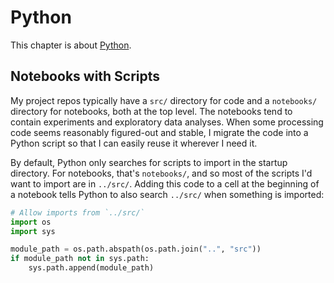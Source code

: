 Python
======

This chapter is about [Python][python].

[python]: https://www.python.org/


Notebooks with Scripts
----------------------

My project repos typically have a `src/` directory for code and a `notebooks/`
directory for notebooks, both at the top level. The notebooks tend to contain
experiments and exploratory data analyses. When some processing code seems
reasonably figured-out and stable, I migrate the code into a Python script so
that I can easily reuse it wherever I need it.

By default, Python only searches for scripts to import in the startup
directory. For notebooks, that's `notebooks/`, and so most of the scripts I'd
want to import are in `../src/`. Adding this code to a cell at the beginning of
a notebook tells Python to also search `../src/` when something is imported:

```python
# Allow imports from `../src/`
import os
import sys

module_path = os.path.abspath(os.path.join("..", "src"))
if module_path not in sys.path:
    sys.path.append(module_path)
```
